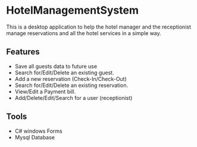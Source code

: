 # HotelManagementSystem

This is a desktop application to help the hotel manager and the receptionist manage reservations and all the hotel services in a simple way.

## Features

- Save all guests data to future use
- Search for/Edit/Delete an existing guest.
- Add a new reservation (Check-In/Check-Out)
- Search for/Edit/Delete an existing reservation.
- View/Edit a Payment bill.
- Add/Delete/Edit/Search for a user (receptionist)

## Tools

- C# windows Forms
- Mysql Database
